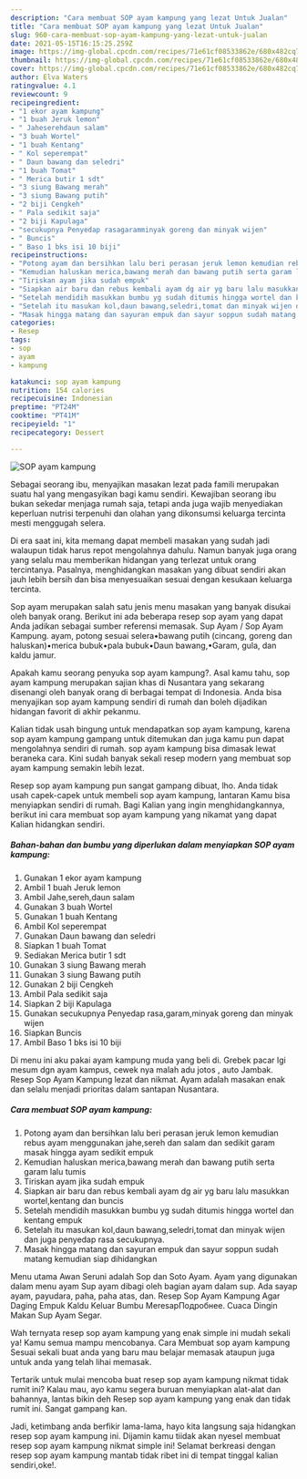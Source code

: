 ```yaml
---
description: "Cara membuat SOP ayam kampung yang lezat Untuk Jualan"
title: "Cara membuat SOP ayam kampung yang lezat Untuk Jualan"
slug: 960-cara-membuat-sop-ayam-kampung-yang-lezat-untuk-jualan
date: 2021-05-15T16:15:25.259Z
image: https://img-global.cpcdn.com/recipes/71e61cf08533862e/680x482cq70/sop-ayam-kampung-foto-resep-utama.jpg
thumbnail: https://img-global.cpcdn.com/recipes/71e61cf08533862e/680x482cq70/sop-ayam-kampung-foto-resep-utama.jpg
cover: https://img-global.cpcdn.com/recipes/71e61cf08533862e/680x482cq70/sop-ayam-kampung-foto-resep-utama.jpg
author: Elva Waters
ratingvalue: 4.1
reviewcount: 9
recipeingredient:
- "1 ekor ayam kampung"
- "1 buah Jeruk lemon"
- " Jaheserehdaun salam"
- "3 buah Wortel"
- "1 buah Kentang"
- " Kol seperempat"
- " Daun bawang dan seledri"
- "1 buah Tomat"
- " Merica butir 1 sdt"
- "3 siung Bawang merah"
- "3 siung Bawang putih"
- "2 biji Cengkeh"
- " Pala sedikit saja"
- "2 biji Kapulaga"
- "secukupnya Penyedap rasagaramminyak goreng dan minyak wijen"
- " Buncis"
- " Baso 1 bks isi 10 biji"
recipeinstructions:
- "Potong ayam dan bersihkan lalu beri perasan jeruk lemon kemudian rebus ayam menggunakan jahe,sereh dan salam dan sedikit garam masak hingga ayam sedikit empuk"
- "Kemudian haluskan merica,bawang merah dan bawang putih serta garam lalu tumis"
- "Tiriskan ayam jika sudah empuk"
- "Siapkan air baru dan rebus kembali ayam dg air yg baru lalu masukkan wortel,kentang dan buncis"
- "Setelah mendidih masukkan bumbu yg sudah ditumis hingga wortel dan kentang empuk"
- "Setelah itu masukan kol,daun bawang,seledri,tomat dan minyak wijen dan juga penyedap rasa secukupnya."
- "Masak hingga matang dan sayuran empuk dan sayur soppun sudah matang kemudian siap dihidangkan"
categories:
- Resep
tags:
- sop
- ayam
- kampung

katakunci: sop ayam kampung 
nutrition: 154 calories
recipecuisine: Indonesian
preptime: "PT24M"
cooktime: "PT41M"
recipeyield: "1"
recipecategory: Dessert

---
```



![SOP ayam kampung](https://img-global.cpcdn.com/recipes/71e61cf08533862e/680x482cq70/sop-ayam-kampung-foto-resep-utama.jpg)

Sebagai seorang ibu, menyajikan masakan lezat pada famili merupakan suatu hal yang mengasyikan bagi kamu sendiri. Kewajiban seorang ibu bukan sekedar menjaga rumah saja, tetapi anda juga wajib menyediakan keperluan nutrisi terpenuhi dan olahan yang dikonsumsi keluarga tercinta mesti menggugah selera.

Di era  saat ini, kita memang dapat membeli masakan yang sudah jadi walaupun tidak harus repot mengolahnya dahulu. Namun banyak juga orang yang selalu mau memberikan hidangan yang terlezat untuk orang tercintanya. Pasalnya, menghidangkan masakan yang dibuat sendiri akan jauh lebih bersih dan bisa menyesuaikan sesuai dengan kesukaan keluarga tercinta. 

Sop ayam merupakan salah satu jenis menu masakan yang banyak disukai oleh banyak orang. Berikut ini ada beberapa resep sop ayam yang dapat Anda jadikan sebagai sumber referensi memasak. Sup Ayam / Sop Ayam Kampung. ayam, potong sesuai selera•bawang putih (cincang, goreng dan haluskan)•merica bubuk•pala bubuk•Daun bawang,•Garam, gula, dan kaldu jamur.

Apakah kamu seorang penyuka sop ayam kampung?. Asal kamu tahu, sop ayam kampung merupakan sajian khas di Nusantara yang sekarang disenangi oleh banyak orang di berbagai tempat di Indonesia. Anda bisa menyajikan sop ayam kampung sendiri di rumah dan boleh dijadikan hidangan favorit di akhir pekanmu.

Kalian tidak usah bingung untuk mendapatkan sop ayam kampung, karena sop ayam kampung gampang untuk ditemukan dan juga kamu pun dapat mengolahnya sendiri di rumah. sop ayam kampung bisa dimasak lewat beraneka cara. Kini sudah banyak sekali resep modern yang membuat sop ayam kampung semakin lebih lezat.

Resep sop ayam kampung pun sangat gampang dibuat, lho. Anda tidak usah capek-capek untuk membeli sop ayam kampung, lantaran Kamu bisa menyiapkan sendiri di rumah. Bagi Kalian yang ingin menghidangkannya, berikut ini cara membuat sop ayam kampung yang nikamat yang dapat Kalian hidangkan sendiri.

<!--inarticleads1-->

##### Bahan-bahan dan bumbu yang diperlukan dalam menyiapkan SOP ayam kampung:

1. Gunakan 1 ekor ayam kampung
1. Ambil 1 buah Jeruk lemon
1. Ambil  Jahe,sereh,daun salam
1. Gunakan 3 buah Wortel
1. Gunakan 1 buah Kentang
1. Ambil  Kol seperempat
1. Gunakan  Daun bawang dan seledri
1. Siapkan 1 buah Tomat
1. Sediakan  Merica butir 1 sdt
1. Gunakan 3 siung Bawang merah
1. Gunakan 3 siung Bawang putih
1. Gunakan 2 biji Cengkeh
1. Ambil  Pala sedikit saja
1. Siapkan 2 biji Kapulaga
1. Gunakan secukupnya Penyedap rasa,garam,minyak goreng dan minyak wijen
1. Siapkan  Buncis
1. Ambil  Baso 1 bks isi 10 biji


Di menu ini aku pakai ayam kampung muda yang beli di. Grebek pacar lgi mesum dgn ayam kampus, cewek nya malah adu jotos , auto Jambak. Resep Sop Ayam Kampung lezat dan nikmat. Ayam adalah masakan enak dan selalu menjadi prioritas dalam santapan Nusantara. 

<!--inarticleads2-->

##### Cara membuat SOP ayam kampung:

1. Potong ayam dan bersihkan lalu beri perasan jeruk lemon kemudian rebus ayam menggunakan jahe,sereh dan salam dan sedikit garam masak hingga ayam sedikit empuk
1. Kemudian haluskan merica,bawang merah dan bawang putih serta garam lalu tumis
1. Tiriskan ayam jika sudah empuk
1. Siapkan air baru dan rebus kembali ayam dg air yg baru lalu masukkan wortel,kentang dan buncis
1. Setelah mendidih masukkan bumbu yg sudah ditumis hingga wortel dan kentang empuk
1. Setelah itu masukan kol,daun bawang,seledri,tomat dan minyak wijen dan juga penyedap rasa secukupnya.
1. Masak hingga matang dan sayuran empuk dan sayur soppun sudah matang kemudian siap dihidangkan


Menu utama Awan Seruni adalah Sop dan Soto Ayam. Ayam yang digunakan dalam menu ayam Sup ayam dibagi oleh bagian ayam dalam sup. Ada sayap ayam, payudara, paha, paha atas, dan. Resep Sop Ayam Kampung Agar Daging Empuk Kaldu Keluar Bumbu MeresapПодробнее. Cuaca Dingin Makan Sup Ayam Segar. 

Wah ternyata resep sop ayam kampung yang enak simple ini mudah sekali ya! Kamu semua mampu mencobanya. Cara Membuat sop ayam kampung Sesuai sekali buat anda yang baru mau belajar memasak ataupun juga untuk anda yang telah lihai memasak.

Tertarik untuk mulai mencoba buat resep sop ayam kampung nikmat tidak rumit ini? Kalau mau, ayo kamu segera buruan menyiapkan alat-alat dan bahannya, lantas bikin deh Resep sop ayam kampung yang enak dan tidak rumit ini. Sangat gampang kan. 

Jadi, ketimbang anda berfikir lama-lama, hayo kita langsung saja hidangkan resep sop ayam kampung ini. Dijamin kamu tiidak akan nyesel membuat resep sop ayam kampung nikmat simple ini! Selamat berkreasi dengan resep sop ayam kampung mantab tidak ribet ini di tempat tinggal kalian sendiri,oke!.

